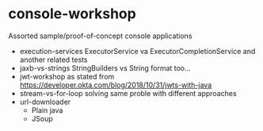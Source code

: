 # console-workshop

Assorted sample/proof-of-concept console applications

* execution-services ExecutorService va ExecutorCompletionService and another related tests
* jaxb-vs-strings StringBuilders vs String format too...
* jwt-workshop as stated from https://developer.okta.com/blog/2018/10/31/jwts-with-java
* stream-vs-for-loop solving same proble with different approaches
* url-downloader
	* Plain java
	* JSoup
